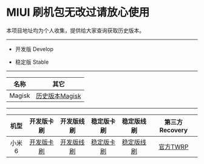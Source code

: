 # MIUI  刷机包无改过请放心使用



本项目地址均为个人收集，提供给大家查询获取历史版本。

------

- 开发版 Develop    

- 稳定版 Stable

------
| 名称 | 其它 |
|:---------------:|:---------------:|
|Magisk|[历史版本Magisk](https://github.com/ssaitfln2001/millet/blob/master/Magisk/Magisk.md)|

------
|        机型        |            开发版卡刷     |         开发版线刷     |     稳定版卡刷       |     稳定版线刷         | 第三方Recovery |
| :----------------: | :---------------------: | :-----------------: | :----------------------: |:----------------------: |:----------------------: |
|   小米6   | [开发版卡刷](https://github.com/ssaitfln2001/millet/blob/master/%E5%8F%91%E5%B1%95/%E5%8D%A1%E5%88%B7/%E5%B0%8F%E7%B1%B36.md)     | [开发版线刷](https://github.com/ssaitfln2001/millet/blob/master/%E5%8F%91%E5%B1%95/%E7%BA%BF%E5%88%B7/%E5%B0%8F%E7%B1%B36.md)     |[稳定版卡刷](https://github.com/ssaitfln2001/millet/blob/master/stable/%E5%8D%A1%E5%88%B7/%E5%B0%8F%E7%B1%B36.md)     |[稳定版线刷](https://github.com/ssaitfln2001/millet/blob/master/stable/%E7%BA%BF%E5%88%B7/%E5%B0%8F%E7%B1%B36.md)     | [官方TWRP](https://twrp.me/xiaomi/xiaomimi6.html)|
